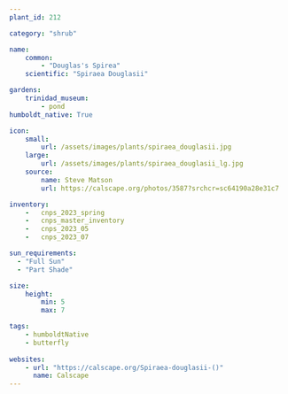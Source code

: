 ```yaml
---
plant_id: 212 

category: "shrub"

name: 
    common: 
        - "Douglas's Spirea"  
    scientific: "Spiraea Douglasii"  

gardens:    
    trinidad_museum:
        - pond
humboldt_native: True

icon: 
    small: 
        url: /assets/images/plants/spiraea_douglasii.jpg
    large: 
        url: /assets/images/plants/spiraea_douglasii_lg.jpg
    source: 
        name: Steve Matson 
        url: https://calscape.org/photos/3587?srchcr=sc64190a28e31c7

inventory: 
    -   cnps_2023_spring
    -   cnps_master_inventory
    -   cnps_2023_05
    -   cnps_2023_07 

sun_requirements:
  - "Full Sun"
  - "Part Shade"

size:   
    height: 
        min: 5 
        max: 7

tags:
    - humboldtNative
    - butterfly
 
websites: 
    - url: "https://calscape.org/Spiraea-douglasii-()"
      name: Calscape
---
```

